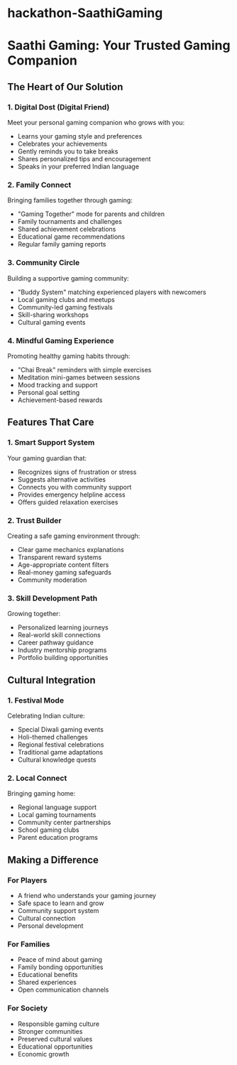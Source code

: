 # hackathon-SaathiGaming

# Saathi Gaming: Your Trusted Gaming Companion

## The Heart of Our Solution

### 1. Digital Dost (Digital Friend)
Meet your personal gaming companion who grows with you:
- Learns your gaming style and preferences
- Celebrates your achievements
- Gently reminds you to take breaks
- Shares personalized tips and encouragement
- Speaks in your preferred Indian language

### 2. Family Connect
Bringing families together through gaming:
- "Gaming Together" mode for parents and children
- Family tournaments and challenges
- Shared achievement celebrations
- Educational game recommendations
- Regular family gaming reports

### 3. Community Circle
Building a supportive gaming community:
- "Buddy System" matching experienced players with newcomers
- Local gaming clubs and meetups
- Community-led gaming festivals
- Skill-sharing workshops
- Cultural gaming events

### 4. Mindful Gaming Experience
Promoting healthy gaming habits through:
- "Chai Break" reminders with simple exercises
- Meditation mini-games between sessions
- Mood tracking and support
- Personal goal setting
- Achievement-based rewards

## Features That Care

### 1. Smart Support System
Your gaming guardian that:
- Recognizes signs of frustration or stress
- Suggests alternative activities
- Connects you with community support
- Provides emergency helpline access
- Offers guided relaxation exercises

### 2. Trust Builder
Creating a safe gaming environment through:
- Clear game mechanics explanations
- Transparent reward systems
- Age-appropriate content filters
- Real-money gaming safeguards
- Community moderation

### 3. Skill Development Path
Growing together:
- Personalized learning journeys
- Real-world skill connections
- Career pathway guidance
- Industry mentorship programs
- Portfolio building opportunities

## Cultural Integration

### 1. Festival Mode
Celebrating Indian culture:
- Special Diwali gaming events
- Holi-themed challenges
- Regional festival celebrations
- Traditional game adaptations
- Cultural knowledge quests

### 2. Local Connect
Bringing gaming home:
- Regional language support
- Local gaming tournaments
- Community center partnerships
- School gaming clubs
- Parent education programs

## Making a Difference

### For Players
- A friend who understands your gaming journey
- Safe space to learn and grow
- Community support system
- Cultural connection
- Personal development

### For Families
- Peace of mind about gaming
- Family bonding opportunities
- Educational benefits
- Shared experiences
- Open communication channels

### For Society
- Responsible gaming culture
- Stronger communities
- Preserved cultural values
- Educational opportunities
- Economic growth
